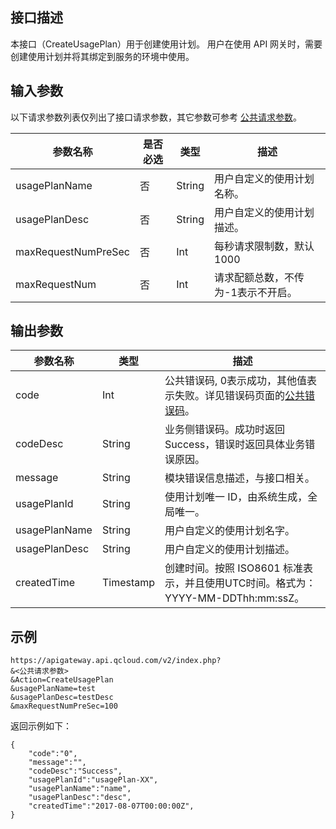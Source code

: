 ## 接口描述

本接口（CreateUsagePlan）用于创建使用计划。
用户在使用 API 网关时，需要创建使用计划并将其绑定到服务的环境中使用。

## 输入参数

以下请求参数列表仅列出了接口请求参数，其它参数可参考 [公共请求参数](/document/api/213/6976)。

| 参数名称                | 是否必选 | 类型     | 描述             |
| ------------------- | ---- | ------ | -------------- |
| usagePlanName       | 否    | String | 用户自定义的使用计划名称。  |
| usagePlanDesc       | 否    | String | 用户自定义的使用计划描述。  |
| maxRequestNumPreSec | 否    | Int    | 每秒请求限制数，默认 1000 |
| maxRequestNum 	  | 否    | Int    | 请求配额总数，不传为-1表示不开启。|

## 输出参数

| 参数名称          | 类型        | 描述                                       |
| ------------- | --------- | ---------------------------------------- |
| code          | Int       | 公共错误码, 0表示成功，其他值表示失败。详见错误码页面的<a href="https://cloud.tencent.com/doc/api/372/%E9%94%99%E8%AF%AF%E7%A0%81#1.E3.80.81.E5.85.AC.E5.85.B1.E9.94.99.E8.AF.AF.E7.A0.81" title="公共错误码">公共错误码</a>。 |
| codeDesc      | String    | 业务侧错误码。成功时返回 Success，错误时返回具体业务错误原因。       |
| message       | String    | 模块错误信息描述，与接口相关。                          |
| usagePlanId   | String    | 使用计划唯一 ID，由系统生成，全局唯一。                     |
| usagePlanName | String    | 用户自定义的使用计划名字。                            |
| usagePlanDesc | String    | 用户自定义的使用计划描述。                            |
| createdTime   | Timestamp | 创建时间。按照 ISO8601 标准表示，并且使用UTC时间。格式为：YYYY-MM-DDThh:mm:ssZ。 |

## 示例 
```
https://apigateway.api.qcloud.com/v2/index.php?
&<公共请求参数>
&Action=CreateUsagePlan
&usagePlanName=test
&usagePlanDesc=testDesc
&maxRequestNumPreSec=100
```
返回示例如下：
```
{
    "code":"0",
    "message":"",
    "codeDesc":"Success",      
    "usagePlanId":"usagePlan-XX",
	"usagePlanName":"name",
	"usagePlanDesc":"desc",
	"createdTime":"2017-08-07T00:00:00Z",
}
```





